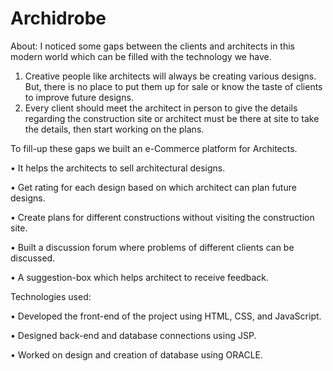 # Archidrobe
About:
I noticed some gaps between the clients and architects in this modern world which can be filled with the technology we have.

1.	Creative people like architects will always be creating various designs. But, there is no place to put them up for sale or know the taste of clients to improve future designs. 
2.	Every client should meet the architect in person to give the details regarding the construction site or architect must be there at site to take the details, then start working on the plans.

To fill-up these gaps we built an e-Commerce platform for Architects.

•	It helps the architects to sell architectural designs. 

•	Get rating for each design based on which architect can plan future designs. 

•	Create plans for different constructions without visiting the construction site. 

•	Built a discussion forum where problems of different clients can be discussed. 

•	A suggestion-box which helps architect to receive feedback.

Technologies used:

•	Developed the front-end of the project using HTML, CSS, and JavaScript.

•	Designed back-end and database connections using JSP.

•	Worked on design and creation of database using ORACLE.

